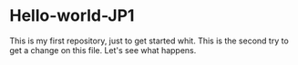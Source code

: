 # Hello-world-JP1
This is my first repository, just to get started whit.
This is the second try to get a change on this file. Let's see what happens.
